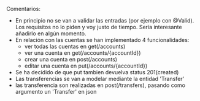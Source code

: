 Comentarios:
- En principio no se van a validar las entradas (por ejemplo con @Valid). Los requisitos no lo piden y voy justo de tiempo. Sería interesante añadirlo en algún momento.
- En relación con las cuentas se han implementado 4 funcionalidades:
  - ver todas las cuentas en get(/accounts)
  - ver una cuenta en get(/accounts/{accountId})
  - crear una cuenta en post(/accounts)
  - editar una cuenta en put(/accounts/{accountId})
- Se ha decidido de que put tambien devuelva status 201(created)
- Las transferencias se van a modelar mediante la entidad 'Transfer'
- las transferencia son realizadas en post(/transfers), pasando como argumento un 'Transfer' en json
